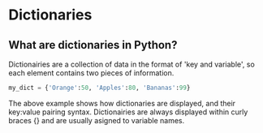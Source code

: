 # Dictionaries

## What are dictionaries in Python?

Dictionairies are a collection of data in the format of 'key and variable', so each element contains two pieces of information. 

```Python 
my_dict = {'Orange':50, 'Apples':80, 'Bananas':99}

```
The above example shows how dictionaries are displayed, and their key:value pairing syntax.
Dictionairies are always displayed within curly braces {} and are usually asigned to variable names. 
